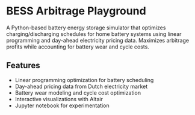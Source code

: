 # BESS Arbitrage Playground

A Python-based battery energy storage simulator that optimizes charging/discharging schedules for home battery systems using linear programming and day-ahead electricity pricing data. Maximizes arbitrage profits while accounting for battery wear and cycle costs.

## Features

- Linear programming optimization for battery scheduling
- Day-ahead pricing data from Dutch electricity market
- Battery wear modeling and cycle cost optimization
- Interactive visualizations with Altair
- Jupyter notebook for experimentation
